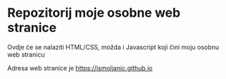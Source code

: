 # Repozitorij moje osobne web stranice

Ovdje će se nalaziti HTML/CSS, možda i Javascript koji čini moju osobnu web stranicu

Adresa web stranice je https://ismoljanic.github.io